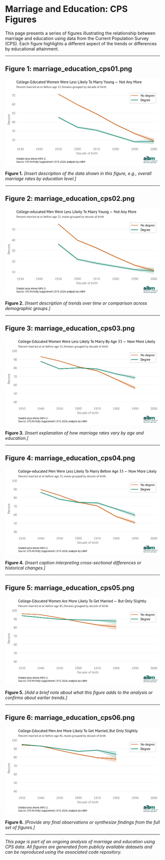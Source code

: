 # Marriage and Education: CPS Figures

This page presents a series of figures illustrating the relationship between marriage and education using data from the Current Population Survey (CPS). Each figure highlights a different aspect of the trends or differences by educational attainment.

---

## Figure 1: marriage_education_cps01.png

![Figure 1](marriage_education_cps01.png)

**Figure 1.** _[Insert description of the data shown in this figure, e.g., overall marriage rates by education level.]_

---

## Figure 2: marriage_education_cps02.png

![Figure 2](marriage_education_cps02.png)

**Figure 2.** _[Insert description of trends over time or comparison across demographic groups.]_

---

## Figure 3: marriage_education_cps03.png

![Figure 3](marriage_education_cps03.png)

**Figure 3.** _[Insert explanation of how marriage rates vary by age and education.]_

---

## Figure 4: marriage_education_cps04.png

![Figure 4](marriage_education_cps04.png)

**Figure 4.** _[Insert caption interpreting cross-sectional differences or historical changes.]_

---

## Figure 5: marriage_education_cps05.png

![Figure 5](marriage_education_cps05.png)

**Figure 5.** _[Add a brief note about what this figure adds to the analysis or confirms about earlier trends.]_

---

## Figure 6: marriage_education_cps06.png

![Figure 6](marriage_education_cps06.png)

**Figure 6.** _[Provide any final observations or synthesize findings from the full set of figures.]_

---

_This page is part of an ongoing analysis of marriage and education using CPS data. All figures are generated from publicly available datasets and can be reproduced using the associated code repository._
